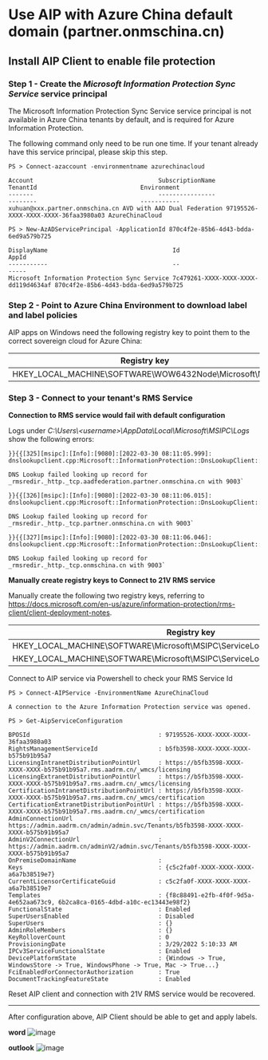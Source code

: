 # Use AIP with Azure China default domain (partner.onmschina.cn)


## Install AIP Client to enable file protection

### Step 1 - Create the *Microsoft Information Protection Sync Service* service principal

  The Microsoft Information Protection Sync Service service principal is not available in Azure China tenants by default, and is required for Azure Information Protection.

  The following command only need to be run one time. If your tenant already have this service principal, please skip this step.

  ```
  PS > Connect-azaccount -environmentname azurechinacloud

  Account                                   SubscriptionName             TenantId                             Environment    
  -------                                   ----------------             --------                             -----------    
  xuhuan@xxx.partner.onmschina.cn AVD with AAD Dual Federation 97195526-XXXX-XXXX-XXXX-36faa3980a03 AzureChinaCloud

  PS > New-AzADServicePrincipal -ApplicationId 870c4f2e-85b6-4d43-bdda-6ed9a579b725

  DisplayName                                   Id                                   AppId                               
  -----------                                   --                                   -----                               
  Microsoft Information Protection Sync Service 7c479261-XXXX-XXXX-XXXX-dd119d4634af 870c4f2e-85b6-4d43-bdda-6ed9a579b725
  ```

### Step 2 - Point to Azure China Environment to download label and label policies

AIP apps on Windows need the following registry key to point them to the correct sovereign cloud for Azure China:

  Registry key  | Type | Name | Value
  ------------- | ------------- | ------------- | -------------
  HKEY_LOCAL_MACHINE\SOFTWARE\WOW6432Node\Microsoft\MSIP |  REG_DWORD | CloudEnvType | 6

### Step 3 - Connect to your tenant's RMS Service

**Connection to RMS service would fail with default configuration**

  Logs under _C:\Users\\\<username>\AppData\Local\Microsoft\MSIPC\Logs_ show the following errors:

  ```
  }}{{[325][msipc]:[Info]:[9080]:[2022-03-30 08:11:05.999]: dnslookupclient.cpp:Microsoft::InformationProtection::DnsLookupClient::LookupDiscoveryService:94`

  DNS Lookup failed looking up record for _rmsredir._http._tcp.aadfederation.partner.onmschina.cn with 9003`

  }}{{[326][msipc]:[Info]:[9080]:[2022-03-30 08:11:06.015]: dnslookupclient.cpp:Microsoft::InformationProtection::DnsLookupClient::LookupDiscoveryService:94`

  DNS Lookup failed looking up record for _rmsredir._http._tcp.partner.onmschina.cn with 9003`

  }}{{[327][msipc]:[Info]:[9080]:[2022-03-30 08:11:06.046]: dnslookupclient.cpp:Microsoft::InformationProtection::DnsLookupClient::LookupDiscoveryService:94`

  DNS Lookup failed looking up record for _rmsredir._http._tcp.onmschina.cn with 9003`
  ```


**Manually create registry keys to Connect to 21V RMS service**

  Manually create the following two registry keys, referring to https://docs.microsoft.com/en-us/azure/information-protection/rms-client/client-deployment-notes.

  Registry key  | Type | Name | Value
  ------------- | ------------- | ------------- | -------------
  HKEY_LOCAL_MACHINE\SOFTWARE\Microsoft\MSIPC\ServiceLocation\EnterpriseCertification | REG_SZ | default | https://RMS_Service_ID/_wmcs/Certification
  HKEY_LOCAL_MACHINE\SOFTWARE\Microsoft\MSIPC\ServiceLocation\EnterprisePublishing  | REG_SZ | default | https://RMS_Service_ID/_wmcs/Licensing

  Connect to AIP service via Powershell to check your RMS Service Id

  ```
  PS > Connect-AIPService -EnvironmentName AzureChinaCloud

  A connection to the Azure Information Protection service was opened.

  PS > Get-AipServiceConfiguration

  BPOSId                                    : 97195526-XXXX-XXXX-XXXX-36faa3980a03
  RightsManagementServiceId                 : b5fb3598-XXXX-XXXX-XXXX-b575b91b95a7
  LicensingIntranetDistributionPointUrl     : https://b5fb3598-XXXX-XXXX-XXXX-b575b91b95a7.rms.aadrm.cn/_wmcs/licensing
  LicensingExtranetDistributionPointUrl     : https://b5fb3598-XXXX-XXXX-XXXX-b575b91b95a7.rms.aadrm.cn/_wmcs/licensing
  CertificationIntranetDistributionPointUrl : https://b5fb3598-XXXX-XXXX-XXXX-b575b91b95a7.rms.aadrm.cn/_wmcs/certification
  CertificationExtranetDistributionPointUrl : https://b5fb3598-XXXX-XXXX-XXXX-b575b91b95a7.rms.aadrm.cn/_wmcs/certification
  AdminConnectionUrl                        : https://admin.aadrm.cn/admin/admin.svc/Tenants/b5fb3598-XXXX-XXXX-XXXX-b575b91b95a7
  AdminV2ConnectionUrl                      : https://admin.aadrm.cn/adminV2/admin.svc/Tenants/b5fb3598-XXXX-XXXX-XXXX-b575b91b95a7
  OnPremiseDomainName                       : 
  Keys                                      : {c5c2fa0f-XXXX-XXXX-XXXX-a6a7b38519e7}
  CurrentLicensorCertificateGuid            : c5c2fa0f-XXXX-XXXX-XXXX-a6a7b38519e7
  Templates                                 : {f8c88491-e2fb-4f0f-9d5a-4e652aa673c9, 6b2ca8ca-0165-4dbd-a10c-ec13443e98f2}
  FunctionalState                           : Enabled
  SuperUsersEnabled                         : Disabled
  SuperUsers                                : {}
  AdminRoleMembers                          : {}
  KeyRolloverCount                          : 0
  ProvisioningDate                          : 3/29/2022 5:10:33 AM
  IPCv3ServiceFunctionalState               : Enabled
  DevicePlatformState                       : {Windows -> True, WindowsStore -> True, WindowsPhone -> True, Mac -> True...}
  FciEnabledForConnectorAuthorization       : True
  DocumentTrackingFeatureState              : Enabled
  ```

Reset AIP client and connection with 21V RMS service would be recovered.


----

After configuration above, AIP Client should be able to get and apply labels.

**word**
![image](https://user-images.githubusercontent.com/96280581/160986533-b083784d-ac9a-4899-b6fa-2dd07edb8298.png)

**outlook**
![image](https://user-images.githubusercontent.com/96280581/160989184-c022d202-acd3-417d-8b98-d9c02ccc0196.png)

